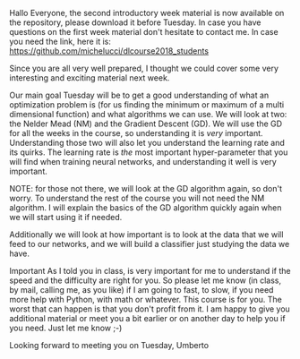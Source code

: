 Hallo Everyone,
the second introductory week material is now available on the repository, please download it before Tuesday. In case you have questions on the first week material don't hesitate to contact me.
In case you need the link, here it is: https://github.com/michelucci/dlcourse2018_students 

Since you are all very well prepared, I thought we could cover some very interesting and exciting material next week.

Our main goal Tuesday will be to get a good understanding of what an optimization problem is (for us finding the minimum or maximum of a multi dimensional function) and what algorithms we can use. We will look at two: the Nelder Mead (NM) and the Gradient Descent (GD). We will use the GD for all the weeks in the course, so understanding it is _very_ important. Understanding those two will also let you understand the learning rate and its quirks. The learning rate is _the_ most important hyper-parameter that you will find when training neural networks, and understanding it well is very important.

NOTE: for those not there, we will look at the GD algorithm again, so don't worry. To understand the rest of the course you will not need the NM algorithm. I will explain the basics of the GD algorithm quickly again when we will start using it if needed.

Additionally we will look at how important is to look at the data that we will feed to our networks, and we will build a classifier just studying the data we have.

Important
As I told you in class, is very important for me to understand if the speed and the difficulty are right for you. So please let me know (in class, by mail, calling me, as you like) if I am going to fast, to slow, if you need more help with Python, with math or whatever. This course is for you. The worst that can happen is that you don't profit from it. I am happy to give you additional material or meet you a bit earlier or on another day to help you if you need. Just let me know ;-)

Looking forward to meeting you on Tuesday,
Umberto

